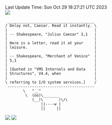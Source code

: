 Last Update Time: 
Sun Oct 29 18:27:21 UTC 2023
<br>![](https://img.shields.io/badge/%E5%A4%A7%E5%AE%B6-%E5%AE%89%E5%AE%89-green)<br>
```
 _______________________________________
/ Delay not, Caesar. Read it instantly. \
|                                       |
| -- Shakespeare, "Julius Caesar" 3,1   |
|                                       |
| Here is a letter, read it at your     |
| leisure.                              |
|                                       |
| -- Shakespeare, "Merchant of Venice"  |
| 5,1                                   |
|                                       |
| [Quoted in "VMS Internals and Data    |
| Structures", V4.4, when               |
|                                       |
\ referring to I/O system services.]    /
 ---------------------------------------
        \   ^__^
         \  (oo)\_______
            (__)\       )\/\
                ||----w |
                ||     ||
```
![](https://github-readme-stats.vercel.app/api?username=chenlitw)
![](https://github-readme-stats.vercel.app/api/top-langs/?username=chenlitw)
